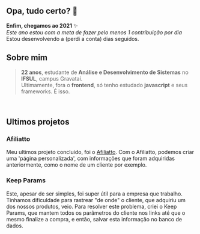 ## Opa, tudo certo? 👋


**Enfim, chegamos ao 2021** ✨ \
_Este ano estou com a meta de fazer pelo menos 1 contribuição por dia_\
Estou desenvolvendo a (perdi a conta) dias seguidos.

## Sobre mim

  > **22 anos**, estudante de **Análise e Desenvolvimento de Sistemas** no **IFSUL**, campus Gravataí.\
  > Ultimamente, fora o **frontend**, só tenho estudado **javascript** e seus frameworks. É isso.

  
 
## Ultimos projetos

### Afiliatto
Meu ultimos projeto concluído, foi o [Afiliatto](https://github.com/curtinaz/afiliatto). Com o Afiliatto, podemos criar uma 'página personalizada', com informações que foram adquiridas anteriormente, como o nome de um cliente por exemplo.

### Keep Params
Este, apesar de ser simples, foi super útil para a empresa que trabalho. Tinhamos dificuldade para rastrear "de onde" o cliente, que adquiriu um dos nossos produtos, veio. Para resolver este problema, criei o Keep Params, que mantem todos os parâmetros do cliente nos links até que o mesmo finalize a compra, e então, salvar esta informação no banco de dados.
